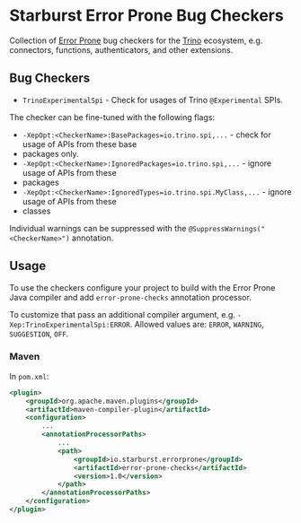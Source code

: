 # Starburst Error Prone Bug Checkers

Collection of [Error Prone](https://github.com/google/error-prone) bug checkers for the
[Trino](https://trino.io/) ecosystem, e.g. connectors, functions, authenticators, and other
extensions.

## Bug Checkers

* `TrinoExperimentalSpi` - Check for usages of Trino `@Experimental` SPIs.

The checker can be fine-tuned with the following flags:

* `-XepOpt:<CheckerName>:BasePackages=io.trino.spi,...` - check for usage of APIs from these base
* packages only.
* `-XepOpt:<CheckerName>:IgnoredPackages=io.trino.spi,...` - ignore usage of APIs from these
* packages
* `-XepOpt:<CheckerName>:IgnoredTypes=io.trino.spi.MyClass,...` - ignore usage of APIs from these
* classes

Individual warnings can be suppressed with the `@SuppressWarnings("<CheckerName>")` annotation.

## Usage

To use the checkers configure your project to build with the Error Prone Java compiler and add
`error-prone-checks` annotation processor.

To customize that pass an additional compiler argument, e.g. `-Xep:TrinoExperimentalSpi:ERROR`.
Allowed values are: `ERROR`, `WARNING`, `SUGGESTION`, `OFF`.

### Maven

In `pom.xml`:

```xml
<plugin>
    <groupId>org.apache.maven.plugins</groupId>
    <artifactId>maven-compiler-plugin</artifactId>
    <configuration>
        ...
        <annotationProcessorPaths>
            ...
            <path>
                <groupId>io.starburst.errorprone</groupId>
                <artifactId>error-prone-checks</artifactId>
                <version>1.0</version>
            </path>
        </annotationProcessorPaths>
    </configuration>
</plugin>
```
